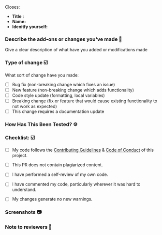 Closes: <!-- #issue number  -->

- **Title** : 
- **Name:** <!--Mention Your name-->
- **Idenitfy yourself:** <!-- Mention your role (like Contributor) -->


<!-- Mention the following details and these are mandatory -->

### Describe the add-ons or changes you've made 📃

Give a clear description of what have you added or modifications made


### Type of change ☑️
<!-- Please delete options that are not relevant. -->
What sort of change have you made:
<!--
Example how to mark a checkbox:-
- [x] My code follows the code style of this project.
-->
- [ ] Bug fix (non-breaking change which fixes an issue)
- [ ] New feature (non-breaking change which adds functionality)
- [ ] Code style update (formatting, local variables)
- [ ] Breaking change (fix or feature that would cause existing functionality to not work as expected)
- [ ] This change requires a documentation update

### How Has This Been Tested? ⚙️
<!-- Describe how it has been tested
Describe how have you verified the changes made -->



### Checklist: ☑️
<!--
Example how to mark a checkbox:-
- [x] My code follows the code style of this project.
-->
- [ ] My code follows the [Contributing Guidelines](https://github.com/insightfulaistrategiesofficial/Fraud-Detection-Systems/blob/main/README.md) & [Code of Conduct](https://github.com/insightfulaistrategiesofficial/Fraud-Detection-Systems/blob/main/CODE_OF_CONDUCT.md) of this project.
- [ ] This PR does not contain plagiarized content.
- [ ] I have performed a self-review of my own code.
- [ ] I have commented my code, particularly wherever it was hard to understand.
- [ ] My changes generate no new warnings.


### Screenshots 📷
<!-- Must add the screenshot of the project or your changes for review your pr -->


### Note to reviewers 📄
<!-- Add notes to reviewers if applicable -->
